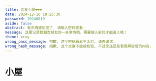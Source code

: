 ```yaml
---
title: 恋爱小屋❤️❤️❤️
date: 2024-12-16 18:26:30
password: 20240819
aside: false
abstract: 有东西被加密了, 请输入密码查看.
message: 这里记录我和女朋友的一些事情哦，需要输入密码才能进入哦！
theme: xray
wrong_pass_message: 抱歉, 这个密码看着不太对, 请再试试.
wrong_hash_message: 抱歉, 这个文章不能被校验, 不过您还是能看看解密后的内容.
---
```


# 小屋